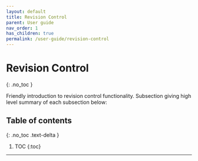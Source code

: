 ```yaml
---
layout: default
title: Revision Control
parent: User guide
nav_order: 1
has_children: true
permalink: /user-guide/revision-control
---
```


# Revision Control
{: .no_toc }

Friendly introduction to revision control functionality. Subsection giving high level summary of each subsection below:

## Table of contents
{: .no_toc .text-delta }

1. TOC
{:toc}

---

